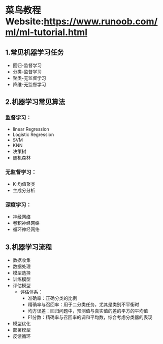 # 菜鸟教程Website:https://www.runoob.com/ml/ml-tutorial.html
## 1.常见机器学习任务
- 回归-监督学习
- 分类-监督学习
- 聚类-无监督学习
- 降维-无监督学习
## 2.机器学习常见算法
### 监督学习：
- linear Regression
- Logistic Regression
- SVM
- KNN
- 决策树
- 随机森林
### 无监督学习：
- K-均值聚类
- 主成分分析
### 深度学习：
- 神经网络
- 卷积神经网络
- 循环神经网络
## 3.机器学习流程
- 数据收集
- 数据处理
- 模型选择
- 训练模型
- 评估模型
  - 评估体系：
    - 准确率：正确分类的比例
    - 精确率与召回率：用于二分类任务，尤其是类别不平衡时
    - 均方误差：回归问题中，预测值与真实值的差的平方的平均值
    - F1分数：精确率与召回率的调和平均数，综合考虑分类器的表现
- 模型优化
- 部署模型
- 反馈循环
